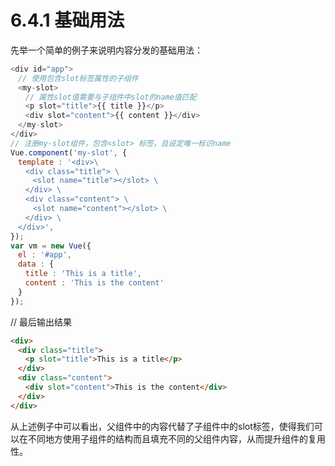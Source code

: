 # 6.4.1 基础用法

先举一个简单的例子来说明内容分发的基础用法：

```javascript
<div id="app">
　// 使用包含slot标签属性的子组件
　<my-slot>
　　// 属性slot值需要与子组件中slot的name值匹配
　　<p slot="title">{{ title }}</p>
　　<div slot="content">{{ content }}</div>
　</my-slot>
</div>
// 注册my-slot组件，包含<slot> 标签，且设定唯一标识name
Vue.component('my-slot', {
　template : '<div>\
　　<div class="title"> \
　　　<slot name="title"></slot> \
　　</div> \
　　<div class="content"> \
　　　<slot name="content"></slot> \
　　</div> \
　</div>',
});
var vm = new Vue({
　el : '#app',
　data : {
　　title : 'This is a title',
　　content : 'This is the content'
　}
});
```

// 最后输出结果

```html
<div> 
　<div class="title">
　　<p slot="title">This is a title</p>
　</div>
　<div class="content">
　　<div slot="content">This is the content</div>
　</div>
</div>
```

从上述例子中可以看出，父组件中的内容代替了子组件中的slot标签，使得我们可以在不同地方使用子组件的结构而且填充不同的父组件内容，从而提升组件的复用性。
